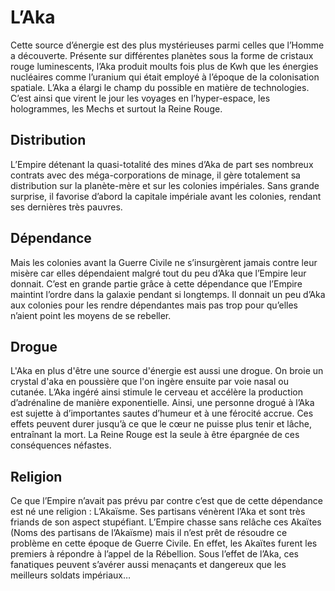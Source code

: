            

# L’Aka

Cette source d’énergie est des plus mystérieuses parmi celles que l’Homme a découverte. Présente sur différentes planètes sous la forme de cristaux rouge luminescents, l’Aka produit moults fois plus de Kwh que les énergies nucléaires comme l’uranium qui était employé à l’époque de la colonisation spatiale. L’Aka a élargi le champ du possible en matière de technologies. C’est ainsi que virent le jour les voyages en l’hyper-espace, les hologrammes, les Mechs et surtout la Reine Rouge.

## Distribution

L’Empire détenant la quasi-totalité des mines d’Aka de part ses nombreux contrats avec des méga-corporations de minage, il gère totalement sa distribution sur la planète-mère et sur les colonies impériales. Sans grande surprise, il favorise d’abord la capitale impériale avant les colonies, rendant ses dernières très pauvres.

## Dépendance

Mais les colonies avant la Guerre Civile ne s’insurgèrent jamais contre leur misère car elles dépendaient malgré tout du peu d’Aka que l’Empire leur donnait. C’est en grande partie grâce à cette dépendance que l’Empire maintint l’ordre dans la galaxie pendant si longtemps. Il donnait un peu d’Aka aux colonies pour les rendre dépendantes mais pas trop pour qu’elles n’aient point les moyens de se rebeller.

## Drogue

L'Aka en plus d'être une source d'énergie est aussi une drogue. On broie un crystal d'aka en poussière que l'on ingère ensuite par voie nasal ou cutanée. L’Aka ingéré ainsi stimule le cerveau et accélère la production d’adrénaline de manière exponentielle. Ainsi, une personne drogué à l’Aka est sujette à d’importantes sautes d’humeur et à une férocité accrue. Ces effets peuvent durer jusqu’à ce que le cœur ne puisse plus tenir et lâche, entraînant la mort. La Reine Rouge est la seule à être épargnée de ces conséquences néfastes.

## Religion

Ce que l’Empire n’avait pas prévu par contre c’est que de cette dépendance est né une religion : L’Akaïsme. Ses partisans vénèrent l’Aka et sont très friands de son aspect stupéfiant.  L’Empire chasse sans relâche ces Akaïtes (Noms des partisans de l’Akaïsme) mais il n’est prêt de résoudre ce problème en cette époque de Guerre Civile. En effet, les Akaïtes furent les premiers à répondre à l’appel de la Rébellion. Sous l’effet de l’Aka, ces fanatiques peuvent s’avérer aussi menaçants et dangereux que les meilleurs soldats impériaux…